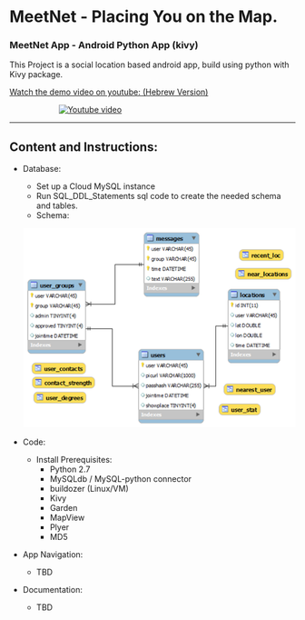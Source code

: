 # MeetNet - Placing You on the Map.
### MeetNet App - Android Python App (kivy)

This Project is a social location based android app, build using python with Kivy package.

[Watch the demo video on youtube: (Hebrew Version)](http://www.youtube.com/watch?v=NPrxFyA1Ew8)

&nbsp;&nbsp;&nbsp;&nbsp;&nbsp;&nbsp;&nbsp;&nbsp;&nbsp;&nbsp;&nbsp;&nbsp;&nbsp;&nbsp;&nbsp;&nbsp;&nbsp;&nbsp;&nbsp;&nbsp;&nbsp;
[![Youtube video](http://img.youtube.com/vi/NPrxFyA1Ew8/0.jpg)](http://www.youtube.com/watch?v=NPrxFyA1Ew8 "MeetNet")

<hr>

## Content and Instructions:
* Database:
  * Set up a Cloud MySQL instance
  * Run SQL_DDL_Statements sql code to create the needed schema and tables.
  * Schema:
  
  
  ![DB schema](https://github.com/dimgold/MeetNet/blob/master/schema.jpg)
  
* Code:
  * Install Prerequisites:
    * Python 2.7
    * MySQLdb / MySQL-python connector
    * buildozer (Linux/VM)
    * Kivy
    * Garden
    * MapView
    * Plyer
    * MD5
* App Navigation:
  * TBD
* Documentation:
  * TBD

